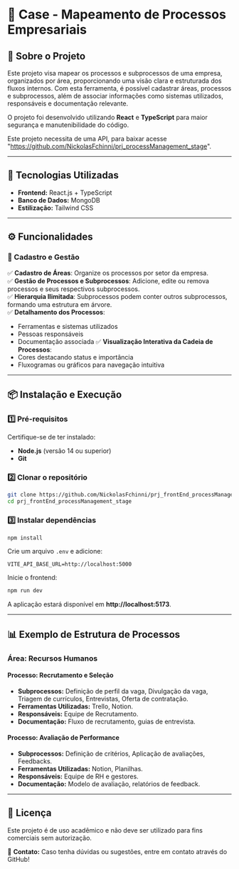 # 📌 Case - Mapeamento de Processos Empresariais

## 🏢 Sobre o Projeto
Este projeto visa mapear os processos e subprocessos de uma empresa, organizados por área, proporcionando uma visão clara e estruturada dos fluxos internos. Com esta ferramenta, é possível cadastrar áreas, processos e subprocessos, além de associar informações como sistemas utilizados, responsáveis e documentação relevante.

O projeto foi desenvolvido utilizando **React** e **TypeScript** para maior segurança e manutenibilidade do código.

Este projeto necessita de uma API, para baixar acesse "https://github.com/NickolasFchinni/prj_processManagement_stage".

---

## 🚀 Tecnologias Utilizadas
- **Frontend:** React.js + TypeScript
- **Banco de Dados:** MongoDB 
- **Estilização:** Tailwind CSS

---

## ⚙️ Funcionalidades
### 🔹 Cadastro e Gestão
✅ **Cadastro de Áreas**: Organize os processos por setor da empresa.  
✅ **Gestão de Processos e Subprocessos**: Adicione, edite ou remova processos e seus respectivos subprocessos.  
✅ **Hierarquia Ilimitada**: Subprocessos podem conter outros subprocessos, formando uma estrutura em árvore.  
✅ **Detalhamento dos Processos**:
   - Ferramentas e sistemas utilizados
   - Pessoas responsáveis
   - Documentação associada
✅ **Visualização Interativa da Cadeia de Processos**:
   - Cores destacando status e importância
   - Fluxogramas ou gráficos para navegação intuitiva

---

## 📦 Instalação e Execução
### 1️⃣ Pré-requisitos
Certifique-se de ter instalado:
- **Node.js** (versão 14 ou superior)
- **Git**

### 2️⃣ Clonar o repositório
```bash
git clone https://github.com/NickolasFchinni/prj_frontEnd_processManagement_stage.git
cd prj_frontEnd_processManagement_stage
```

### 3️⃣ Instalar dependências
```bash
npm install
```
Crie um arquivo `.env` e adicione:
```
VITE_API_BASE_URL=http://localhost:5000
```
Inicie o frontend:
```bash
npm run dev
```
A aplicação estará disponível em **http://localhost:5173**.

---

## 📊 Exemplo de Estrutura de Processos
### Área: Recursos Humanos
#### Processo: Recrutamento e Seleção
- **Subprocessos:** Definição de perfil da vaga, Divulgação da vaga, Triagem de currículos, Entrevistas, Oferta de contratação.
- **Ferramentas Utilizadas:** Trello, Notion.
- **Responsáveis:** Equipe de Recrutamento.
- **Documentação:** Fluxo de recrutamento, guias de entrevista.

#### Processo: Avaliação de Performance
- **Subprocessos:** Definição de critérios, Aplicação de avaliações, Feedbacks.
- **Ferramentas Utilizadas:** Notion, Planilhas.
- **Responsáveis:** Equipe de RH e gestores.
- **Documentação:** Modelo de avaliação, relatórios de feedback.

---

## 📜 Licença
Este projeto é de uso acadêmico e não deve ser utilizado para fins comerciais sem autorização.

📩 **Contato:** Caso tenha dúvidas ou sugestões, entre em contato através do GitHub!

